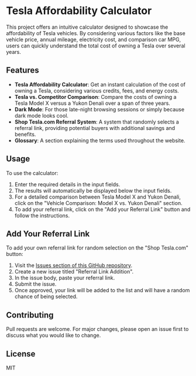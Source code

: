 # Tesla Affordability Calculator

This project offers an intuitive calculator designed to showcase the affordability of Tesla vehicles. By considering various factors like the base vehicle price, annual mileage, electricity cost, and comparison car MPG, users can quickly understand the total cost of owning a Tesla over several years.

## Features

- **Tesla Affordability Calculator**: Get an instant calculation of the cost of owning a Tesla, considering various credits, fees, and energy costs.
- **Tesla vs. Competitor Comparison**: Compare the costs of owning a Tesla Model X versus a Yukon Denali over a span of three years.
- **Dark Mode**: For those late-night browsing sessions or simply because dark mode looks cool.
- **Shop Tesla.com Referral System**: A system that randomly selects a referral link, providing potential buyers with additional savings and benefits.
- **Glossary**: A section explaining the terms used throughout the website.

## Usage

To use the calculator:
1. Enter the required details in the input fields.
2. The results will automatically be displayed below the input fields.
3. For a detailed comparison between Tesla Model X and Yukon Denali, click on the "Vehicle Comparison: Model X vs. Yukon Denali" section.
4. To add your referral link, click on the "Add your Referral Link" button and follow the instructions.

## Add Your Referral Link

To add your own referral link for random selection on the "Shop Tesla.com" button:
1. Visit the [Issues section of this GitHub repository](https://github.com/gbgbgb8/affordabletesla/issues).
2. Create a new issue titled "Referral Link Addition".
3. In the issue body, paste your referral link.
4. Submit the issue.
5. Once approved, your link will be added to the list and will have a random chance of being selected.

## Contributing

Pull requests are welcome. For major changes, please open an issue first to discuss what you would like to change.

## License

MIT

